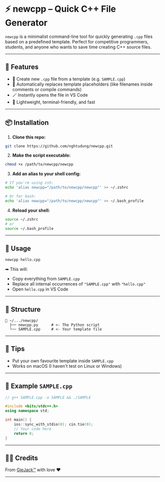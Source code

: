 # ⚡ newcpp – Quick C++ File Generator

`newcpp` is a minimalist command-line tool for quickly generating `.cpp` files based on a predefined template. Perfect for competitive programmers, students, and anyone who wants to save time creating C++ source files.

---

## 🚀 Features

- 📝 Create new `.cpp` file from a template (e.g. `SAMPLE.cpp`)
- 🔁 Automatically replaces template placeholders (like filenames inside comments or compile commands)
- 🪄 Instantly opens the file in VS Code
- 🧃 Lightweight, terminal-friendly, and fast

---

## 📦 Installation

1. **Clone this repo:**

````bash
git clone https://github.com/nghtudung/newcpp.git
````

2. **Make the script executable:**

````bash
chmod +x /path/to/newcpp/newcpp
````

3. **Add an alias to your shell config:**

```bash
# If you're using zsh:
echo 'alias newcpp="/path/to/newcpp/newcpp"' >> ~/.zshrc

# Or for bash:
echo 'alias newcpp="/path/to/newcpp/newcpp"' >> ~/.bash_profile
```

4. **Reload your shell:**

```bash
source ~/.zshrc
# or
source ~/.bash_profile
```

---

## 🧪 Usage

```bash
newcpp hello.cpp
```

➡ This will:

* Copy everything from `SAMPLE.cpp`
* Replace all internal occurrences of `"SAMPLE.cpp"` with `"hello.cpp"`
* Open `hello.cpp` in VS Code

---

## 📁 Structure

```
📁 ~/.../newcpp/
  ├── newcpp.py      # <- The Python script
  └── SAMPLE.cpp     # <- Your template file
```

---

## 🧙 Tips

* Put your own favourite template inside `SAMPLE.cpp`
* Works on macOS (I haven't test on Linux or Windows)

---

## 💌 Example `SAMPLE.cpp`

```cpp
// g++ SAMPLE.cpp -o SAMPLE && ./SAMPLE

#include <bits/stdc++.h>
using namespace std;

int main() {
    ios::sync_with_stdio(0); cin.tie(0);
    // Your code here
    return 0;
}
```

---

## 🙇‍♂️ Credits

From [GieJack™](https://www.youtube.com/watch?v=dQw4w9WgXcQ) with love ❤️

---
